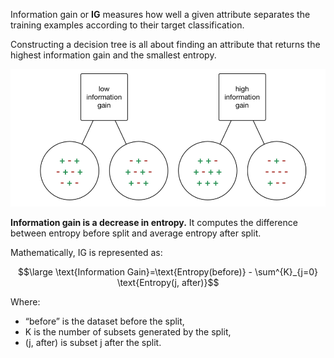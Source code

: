 Information gain or **IG** measures how well a given attribute separates the training examples according to their target classification. 

Constructing a decision tree is all about finding an attribute that returns the highest information gain and the smallest entropy.

![](../z_images/Pasted%20image%2020230519115645.png)


**Information gain is a decrease in entropy.** It computes the difference between entropy before split and average entropy after split.

Mathematically, IG is represented as:

$$\large \text{Information Gain}=\text{Entropy(before)} - \sum^{K}_{j=0} \text{Entropy(j, after)}$$

Where:
- “before” is the dataset before the split, 
- K is the number of subsets generated by the split,
- (j, after) is subset j after the split.